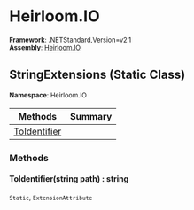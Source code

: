 # Heirloom.IO

<small>**Framework**: .NETStandard,Version=v2.1</small>  
<small>**Assembly**: [Heirloom.IO](../Heirloom.IO/Heirloom.IO.md)</small>  

## StringExtensions (Static Class)
<small>**Namespace**: Heirloom.IO</sub></small>  

| Methods                   | Summary |
|---------------------------|---------|
| [ToIdentifier](#TOIDE0F6) |         |

### Methods

#### <a name="TOID6120"></a> ToIdentifier(string path) : string
<small>`Static`, `ExtensionAttribute`</small>



